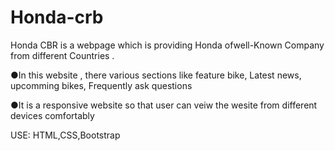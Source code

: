 # Honda-crb

Honda  CBR is a webpage  which is providing Honda ofwell-Known Company from different Countries .

●In this  website , there various sections like feature bike, Latest news, upcomming bikes, Frequently ask questions

●It is a  responsive website so that user can veiw the wesite from different devices comfortably

 USE: HTML,CSS,Bootstrap

